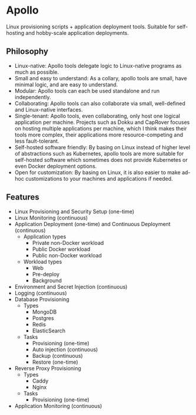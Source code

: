 # Apollo
Linux provisioning scripts + application deployment tools. Suitable for self-hosting and hobby-scale application deployments.

## Philosophy
* Linux-native: Apollo tools delegate logic to Linux-native programs as much as possible.
* Small and easy to understand: As a collary, apollo tools are small, have minimal logic, and are easy to understand.
* Modular: Apollo tools can each be used standalone and run independently.
* Collaborating: Apollo tools can also collaborate via small, well-defined and Linux-native interfaces.
* Single-tenant: Apollo tools, even collaborating, only host one logical application per machine. Projects such as Dokku and CapRover focuses on hosting multiple applications per machine, which I think makes their tools more complex, their applications more resource-competing and less fault-tolerant. 
* Self-hosted software friendly: By basing on Linux instead of higher level of abstractions such as Kubernetes, apollo tools are more suitable for self-hosted software which sometimes does not provide Kubernetes or even Docker deployment options.
* Open for customization: By basing on Linux, it is also easier to make ad-hoc customizations to your machines and applications if needed.

## Features
* Linux Provisioning and Security Setup (one-time)
* Linux Monitoring (continuous)
* Application Deployment (one-time) and Continuous Deployment (continuous)
  * Application types
    * Private non-Docker workload
    * Public Docker workload
    * Public non-Docker workload
  * Workload types
    * Web
    * Pre-deploy
    * Background
* Environment and Secret Injection (continuous)
* Logging (continuous)
* Database Provisioning
  * Types
    * MongoDB
    * Postgres
    * Redis
    * ElasticSearch
  * Tasks
    * Provisioning (one-time)
    * Auto injection (continuous)
    * Backup (continuous)
    * Restore (one-time)
* Reverse Proxy Provisioning
  * Types
    * Caddy
    * Nginx
  * Tasks
    * Provisioning (one-time)
* Application Monitoring (continuous)
